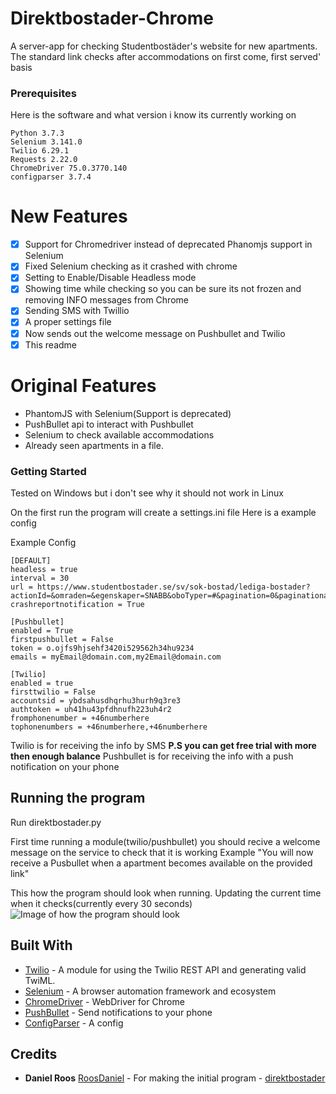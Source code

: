 
# Direktbostader-Chrome 
A server-app for checking Studentbostäder's website for new apartments. The standard link checks after accommodations on first come, first served' basis

### Prerequisites
Here is the software and what version i know its currently working on

```
Python 3.7.3
Selenium 3.141.0
Twilio 6.29.1
Requests 2.22.0
ChromeDriver 75.0.3770.140
configparser 3.7.4
```

# New Features
* [X] Support for Chromedriver instead of deprecated Phanomjs support in Selenium
* [X] Fixed Selenium checking as it crashed with chrome
* [x] Setting to Enable/Disable Headless mode
* [X] Showing time while checking so you can be sure its not frozen and removing INFO messages from Chrome
* [X] Sending SMS with Twillio
* [X] A proper settings file
* [X] Now sends out the welcome message on Pushbullet and Twilio
* [X] This readme

# Original Features
* PhantomJS with Selenium(Support is deprecated)
* PushBullet api to interact with Pushbullet
* Selenium to check available accommodations
* Already seen apartments in a file.

###  Getting Started
Tested on Windows but i don't see why it should not work in Linux

On the first run the program will create a settings.ini file
Here is a example config

Example Config
```
[DEFAULT]
headless = true
interval = 30
url = https://www.studentbostader.se/sv/sok-bostad/lediga-bostader?actionId=&omraden=&egenskaper=SNABB&oboTyper=#&pagination=0&paginationantal=1000#
crashreportnotification = True

[Pushbullet]
enabled = True
firstpushbullet = False
token = o.ojfs9hjsehf3420i529562h34hu9234
emails = myEmail@domain.com,my2Email@domain.com

[Twilio]
enabled = true
firsttwilio = False
accountsid = ybdsahusdhqrhu3hurh9q3re3
authtoken = uh41hu43pfdhnufh223uh4r2
fromphonenumber = +46numberhere
tophonenumbers = +46numberhere,+46numberhere
```

Twilio is for receiving the info by SMS **P.S you can get free trial with more then enough balance**
Pushbullet is for receiving the info with a push notification on your phone


## Running the program
Run direktbostader.py

First time running a module(twilio/pushbullet) you should recive a welcome message on the service to check that it is working
Example "You will now receive a Pusbullet when a apartment becomes available on the provided link"

This how the program should look when running. Updating the current time when it checks(currently every 30 seconds)
![Image of how the program should look](https://i.imgur.com/wkdtIOZ.png)

## Built With

* [Twilio](https://github.com/twilio/twilio-python) - A module for using the Twilio REST API and generating valid TwiML.
* [Selenium](https://github.com/SeleniumHQ/selenium) - A browser automation framework and ecosystem
* [ChromeDriver](https://sites.google.com/a/chromium.org/chromedriver/) - WebDriver for Chrome
* [PushBullet](https://www.pushbullet.com) - Send notifications to your phone
* [ConfigParser](https://docs.python.org/3/library/configparser.html) - A config 


## Credits
* **Daniel Roos** [RoosDaniel](https://github.com/RoosDaniel) - For making the initial program -  [direktbostader](https://github.com/RoosDaniel/direktbostader)
